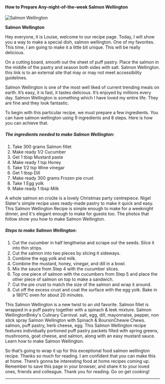             

#### How to Prepare Any-night-of-the-week Salmon Wellington

![Salmon Wellington](https://img-global.cpcdn.com/recipes/6561536702152704/751x532cq70/salmon-wellington-recipe-main-photo.jpg)

**Salmon Wellington**

Hey everyone, it is Louise, welcome to our recipe page. Today, I will show you a way to make a special dish, salmon wellington. One of my favorites. This time, I am going to make it a little bit unique. This will be really delicious.

On a cutting board, smooth out the sheet of puff pastry. Place the salmon in the middle of the pastry and season both sides with salt. Salmon Wellington. this link is to an external site that may or may not meet accessibility guidelines.

Salmon Wellington is one of the most well liked of current trending meals on earth. It’s easy, it is fast, it tastes delicious. It’s enjoyed by millions every day. Salmon Wellington is something which I have loved my entire life. They are fine and they look fantastic.

To begin with this particular recipe, we must prepare a few ingredients. You can have salmon wellington using 9 ingredients and 8 steps. Here is how you can achieve that.

##### The ingredients needed to make Salmon Wellington:

1.  Take 300 grams Salmon fillet
2.  Make ready 1/2 Cucumber
3.  Get 1 tbsp Mustard paste
4.  Make ready 1 tsp Honey
5.  Take 1/2 tsp Wine vinegar
6.  Get 1 tbsp Dill
7.  Make ready 300 grams Frozen pie crust
8.  Take 1 Egg yolk
9.  Make ready 1 tbsp Milk

A whole salmon en croûte is a lovely Christmas party centrepiece. Nigel Slater's simple recipe uses ready-made pastry to make it quick and easy. This Salmon Wellington Recipe is simple enough to make for a weeknight dinner, and it's elegant enough to make for guests too. The photos that follow show you how to make Salmon Wellington.

##### Steps to make Salmon Wellington:

1.  Cut the cucumber in half lengthwise and scrape out the seeds. Slice it into thin strips.
2.  Cut the salmon into two pieces by slicing it sideways.
3.  Combine the egg yolk and milk.
4.  Combine the mustard, honey, vinegar, and dill in a bowl.
5.  Mix the sauce from Step 4 with the cucumber slices.
6.  Top one piece of salmon with the cucumbers from Step 5 and place the other piece of salmon on top to make a sandwich.
7.  Cut the pie crust to match the size of the salmon and wrap it around.
8.  Cut off the excess crust and coat the surface with the egg yolk. Bake in a 180°C oven for about 20 minutes.

This Salmon Wellington is a new twist to an old favorite. Salmon fillet is wrapped in a puff pastry together with a spinach & leek mixture. Salmon WellingtonBinky's Culinary Carnival. salt, egg, dill, mayonnaise, pepper, non stick spray Salmon Wellington with Spinach & BoursinChewie Chews. salmon, puff pastry, herb cheese, egg. This Salmon Wellington recipe features individually portioned puff pastry packets filled with spring greens, mushrooms, goat cheese, and salmon, along with an easy mustard sauce. Learn how to make Salmon Wellington.

So that’s going to wrap it up for this exceptional food salmon wellington recipe. Thanks so much for reading. I am confident that you can make this at home. There’s gonna be interesting food at home recipes coming up. Remember to save this page in your browser, and share it to your loved ones, friends and colleague. Thank you for reading. Go on get cooking!

* * *